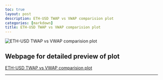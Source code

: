 ```yaml
---
toc: true
layout: post
description: ETH-USD TWAP vs VWAP comparision plot
categories: [markdown]
title: ETH-USD TWAP vs VWAP comparision plot
---
```


![](https://raw.githubusercontent.com/nabaruns/nabaruns.github.io/master/img/eth-usd-vwap-twap-plot.png "ETH-USD TWAP vs VWAP comparision plot")

## Webpage for detailed preview of plot
[ETH-USD TWAP vs VWAP comparision plot](https://www.nabarunsarkar.com/img/eth-usd-twap-vwap-comparision-plot.html)

---
